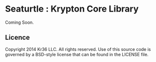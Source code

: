 # Seaturtle : Krypton Core Library

Coming Soon.

## Licence

Copyright 2014 Kr36 LLC. All rights reserved.
Use of this source code is governed by a BSD-style license that can be found in the LICENSE file.
